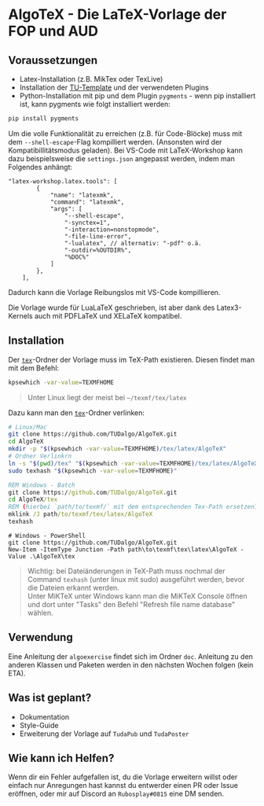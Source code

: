 # AlgoTeX - Die LaTeX-Vorlage der FOP und AUD

## Voraussetzungen
- Latex-Installation (z.B. MikTex oder TexLive)
- Installation der [TU-Template](https://github.com/tudace/tuda_latex_templates) und der verwendeten Plugins
- Python-Installation mit pip und dem Plugin `pygments`  - wenn pip installiert ist, kann pygments wie folgt installiert werden:
```sh
pip install pygments
```

Um die volle Funktionalität zu erreichen (z.B. für Code-Blöcke) muss mit dem `--shell-escape`-Flag kompilliert werden. (Ansonsten wird der Kompatibillitätsmodus geladen). Bei VS-Code mit LaTeX-Workshop kann dazu beispielsweise die `settings.json` angepasst werden, indem man Folgendes anhängt:
```jsonc
"latex-workshop.latex.tools": [
        {
            "name": "latexmk",
            "command": "latexmk",
            "args": [
                "--shell-escape",
                "-synctex=1",
                "-interaction=nonstopmode",
                "-file-line-error",
                "-lualatex", // alternativ: "-pdf" o.ä.
                "-outdir=%OUTDIR%",
                "%DOC%"
            ]
        },
    ],
```
Dadurch kann die Vorlage Reibungslos mit VS-Code kompillieren.


Die Vorlage wurde für LuaLaTeX geschrieben, ist aber dank des Latex3-Kernels auch mit PDFLaTeX und XELaTeX kompatibel.
## Installation
Der [`tex`](tex/)-Ordner der Vorlage muss im TeX-Path existieren.
Diesen findet man mit dem Befehl:
```sh
kpsewhich -var-value=TEXMFHOME
```
> Unter Linux liegt der meist bei `~/texmf/tex/latex`

Dazu kann man den [`tex`](tex/)-Ordner verlinken:

```sh
# Linux/Mac
git clone https://github.com/TUDalgo/AlgoTeX.git
cd AlgoTeX
mkdir -p "$(kpsewhich -var-value=TEXMFHOME)/tex/latex/AlgoTeX"
# Ordner Verlinkrn
ln -s "$(pwd)/tex" "$(kpsewhich -var-value=TEXMFHOME)/tex/latex/AlgoTeX"
sudo texhash "$(kpsewhich -var-value=TEXMFHOME)"
```
```bat
REM Windows - Batch
git clone https://github.com/TUDalgo/AlgoTeX.git
cd AlgoTeX/tex
REM (hierbei `path/to/texmf/` mit dem entsprechenden Tex-Path ersetzen)
mklink /J path/to/texmf/tex/latex/AlgoTeX 
texhash
```
```pwsh
# Windows - PowerShell
git clone https://github.com/TUDalgo/AlgoTeX.git
New-Item -ItemType Junction -Path path\to\texmf\tex\latex\AlgoTeX -Value .\AlgoTeX\tex
```

> Wichtig: bei Dateiänderungen in TeX-Path muss nochmal der Command `texhash` (unter linux mit sudo) ausgeführt werden, bevor die Dateien erkannt werden.  
Unter MiKTeX unter Windows kann man die MiKTeX Console öffnen und dort unter "Tasks" den Befehl "Refresh file name database" wählen.

## Verwendung
Eine Anleitung der `algoexercise` findet sich im Ordner `doc`. Anleitung zu den anderen Klassen und Paketen werden in den nächsten Wochen folgen (kein ETA).

## Was ist geplant?
- Dokumentation
- Style-Guide
- Erweiterung der Vorlage auf `TudaPub` und `TudaPoster`
## Wie kann ich Helfen?
Wenn dir ein Fehler aufgefallen ist, du die Vorlage erweitern willst oder einfach nur Anregungen hast kannst du entwerder einen PR oder Issue eröffnen, oder mir auf Discord an `Rubosplay#0815` eine DM senden.